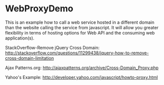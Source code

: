 WebProxyDemo
=================

This is an example how to call a web service hosted in a different domain than the website calling the service from javascript. It will allow you greater flexibility in terms of hosting options for Web API and the consuming web application(s).

StackOverflow-Remove jQuery Cross Domain: http://stackoverflow.com/questions/11299438/jquery-how-to-remove-cross-domain-limitation

Ajax Patterns.org: http://ajaxpatterns.org/archive/Cross-Domain_Proxy.php 

Yahoo's Example: http://developer.yahoo.com/javascript/howto-proxy.html 
